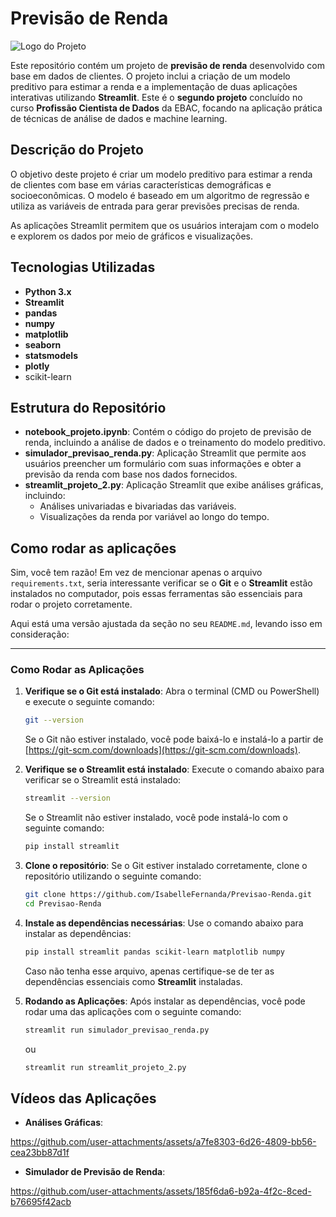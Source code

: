 # Previsão de Renda

![Logo do Projeto](ebac_icon.png)  

Este repositório contém um projeto de **previsão de renda** desenvolvido com base em dados de clientes. O projeto inclui a criação de um modelo preditivo para estimar a renda e a implementação de duas aplicações interativas utilizando **Streamlit**. Este é o **segundo projeto** concluído no curso **Profissão Cientista de Dados** da EBAC, focando na aplicação prática de técnicas de análise de dados e machine learning.

## Descrição do Projeto

O objetivo deste projeto é criar um modelo preditivo para estimar a renda de clientes com base em várias características demográficas e socioeconômicas. O modelo é baseado em um algoritmo de regressão e utiliza as variáveis de entrada para gerar previsões precisas de renda.

As aplicações Streamlit permitem que os usuários interajam com o modelo e explorem os dados por meio de gráficos e visualizações.

## Tecnologias Utilizadas

- **Python 3.x**
- **Streamlit**
- **pandas**
- **numpy**
- **matplotlib**
- **seaborn**
- **statsmodels**
- **plotly**
- scikit-learn


## Estrutura do Repositório

- **notebook_projeto.ipynb**: Contém o código do projeto de previsão de renda, incluindo a análise de dados e o treinamento do modelo preditivo.
- **simulador_previsao_renda.py**: Aplicação Streamlit que permite aos usuários preencher um formulário com suas informações e obter a previsão da renda com base nos dados fornecidos.
- **streamlit_projeto_2.py**: Aplicação Streamlit que exibe análises gráficas, incluindo:
  - Análises univariadas e bivariadas das variáveis.
  - Visualizações da renda por variável ao longo do tempo.

## Como rodar as aplicações
Sim, você tem razão! Em vez de mencionar apenas o arquivo `requirements.txt`, seria interessante verificar se o **Git** e o **Streamlit** estão instalados no computador, pois essas ferramentas são essenciais para rodar o projeto corretamente.

Aqui está uma versão ajustada da seção no seu `README.md`, levando isso em consideração:

---

### Como Rodar as Aplicações

1. **Verifique se o Git está instalado**:
   Abra o terminal (CMD ou PowerShell) e execute o seguinte comando:
   ```bash
   git --version
   ```
   Se o Git não estiver instalado, você pode baixá-lo e instalá-lo a partir de [https://git-scm.com/downloads](https://git-scm.com/downloads).

2. **Verifique se o Streamlit está instalado**:
   Execute o comando abaixo para verificar se o Streamlit está instalado:
   ```bash
   streamlit --version
   ```
   Se o Streamlit não estiver instalado, você pode instalá-lo com o seguinte comando:
   ```bash
   pip install streamlit
   ```

3. **Clone o repositório**:
   Se o Git estiver instalado corretamente, clone o repositório utilizando o seguinte comando:
   ```bash
   git clone https://github.com/IsabelleFernanda/Previsao-Renda.git
   cd Previsao-Renda
   ```

4. **Instale as dependências necessárias**:
   Use o comando abaixo para instalar as dependências:
   ```bash
   pip install streamlit pandas scikit-learn matplotlib numpy
   ```
   Caso não tenha esse arquivo, apenas certifique-se de ter as dependências essenciais como **Streamlit** instaladas.

5. **Rodando as Aplicações**:
   Após instalar as dependências, você pode rodar uma das aplicações com o seguinte comando:
   ```bash
   streamlit run simulador_previsao_renda.py
   ```
   ou
   ```bash
   streamlit run streamlit_projeto_2.py
   ```


## Vídeos das Aplicações



- **Análises Gráficas**:
  


https://github.com/user-attachments/assets/a7fe8303-6d26-4809-bb56-cea23bb87d1f




- **Simulador de Previsão de Renda**:
  


https://github.com/user-attachments/assets/185f6da6-b92a-4f2c-8ced-b76695f42acb



